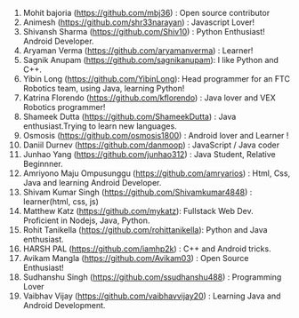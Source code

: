 1. Mohit bajoria (https://github.com/mbj36) :  Open source contributor 
2. Animesh (https://github.com/shr33narayan) : Javascript Lover!
3. Shivansh Sharma (https://github.com/Shiv10) : Python Enthusiast! Android Developer.
4. Aryaman Verma (https://github.com/aryamanverma) : Learner!
5. Sagnik Anupam (https://github.com/sagnikanupam): I like Python and C++.
6. Yibin Long (https://github.com/YibinLong): Head programmer for an FTC Robotics team, using Java, learning Python!
7. Katrina Florendo (https://github.com/kflorendo) : Java lover and VEX Robotics programmer!
8. Shameek Dutta (https://github.com/ShameekDutta) : Java enthusiast.Trying to learn new languages.
9. Osmosis (https://github.com/osmosis1800) : Android lover and Learner ! 
10. Daniil Durnev (https://github.com/danmoop) : JavaScript / Java coder
11. Junhao Yang (https://github.com/junhao312) : Java Student, Relative Beginnner. 
12. Amriyono Maju Ompusunggu (https://github.com/amryarios) : Html, Css, Java and learning Android Developer.
13. Shivam Kumar Singh (https://github.com/Shivamkumar4848) : learner(html, css, js)
14. Matthew Katz (https://github.com/mykatz): Fullstack Web Dev.  Proficient in Nodejs, Java, Python.
15. Rohit Tanikella (https://github.com/rohittanikella): Python and Java enthusiast.
16. HARSH PAL (https://github.com/iamhp2k) : C++ and Android tricks.
17. Avikam Mangla (https://github.com/Avikam03) : Open Source Enthusiast!
18. Sudhanshu Singh (https://github.com/ssudhanshu488) : Programming Lover
19. Vaibhav Vijay (https://github.com/vaibhavvijay20) : Learning Java and Android Development.
